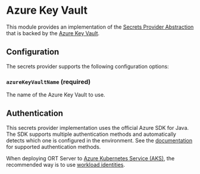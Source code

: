 # Azure Key Vault

This module provides an implementation of the [Secrets Provider Abstraction](./) that is backed by the [Azure Key Vault](https://azure.microsoft.com/en-us/services/key-vault/).

## Configuration

The secrets provider supports the following configuration options:

### `azureKeyVaultName` (required)

The name of the Azure Key Vault to use.

## Authentication

This secrets provider implementation uses the official Azure SDK for Java.
The SDK supports multiple authentication methods and automatically detects which one is configured in the environment.
See the [documentation](https://learn.microsoft.com/en-us/java/api/overview/azure/identity-readme?view=azure-java-stable#credential-classes) for supported authentication methods.

When deploying ORT Server to [Azure Kubernetes Service (AKS)](https://learn.microsoft.com/en-us/azure/aks/), the recommended way is to use [workload identities](https://learn.microsoft.com/en-us/azure/aks/workload-identity-overview).
